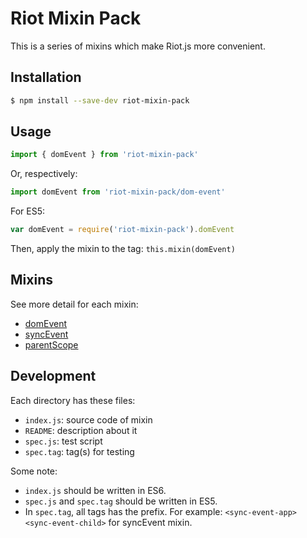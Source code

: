 # Riot Mixin Pack

This is a series of mixins which make Riot.js more convenient.

## Installation

```bash
$ npm install --save-dev riot-mixin-pack
```

## Usage

```js
import { domEvent } from 'riot-mixin-pack'
```

Or, respectively:

```js
import domEvent from 'riot-mixin-pack/dom-event'
```

For ES5:

```js
var domEvent = require('riot-mixin-pack').domEvent
```

Then, apply the mixin to the tag: `this.mixin(domEvent)`

## Mixins

See more detail for each mixin:

- [domEvent](dom-event/)
- [syncEvent](sync-event/)
- [parentScope](parent-scope/)

## Development

Each directory has these files:

- `index.js`: source code of mixin
- `README`: description about it
- `spec.js`: test script
- `spec.tag`: tag(s) for testing

Some note:

- `index.js` should be written in ES6.
- `spec.js` and `spec.tag` should be written in ES5.
- In `spec.tag`, all tags has the prefix. For example: `<sync-event-app>` `<sync-event-child>` for syncEvent mixin.
